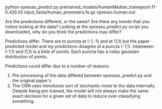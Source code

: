 python xpresso_predict.py pretrained_models/humanMedian_trainepoch.11-0.426.h5 input_fasta/human_promoters.fa.gz xpresso.human.out

Are the predictions different, or the same? Are there any trends that you notice looking at the data? Looking at the xpresso_predict.py script you downloaded, why do you think the predictions may differ?

Predictions differ. There are to puncta at (-1,-1) and at (1,1) but the paper predicted model and my predictions disagree at a puncta (-1,1). Inbetween (-1,1) and (1,1) is a blob of points. Each puncta has a noisy gaussian distribution of points.

Predictions could differ due to a number of reasons:
1. Pre-processing of the data differed between xpressor_predict.py and the original paper's
2. The CNN uses introduces sort of stochastic noise to the data internally. Despite being pre-trained, the model will not always make the same exact decision for a given set of data to reduce over-classifying something.
